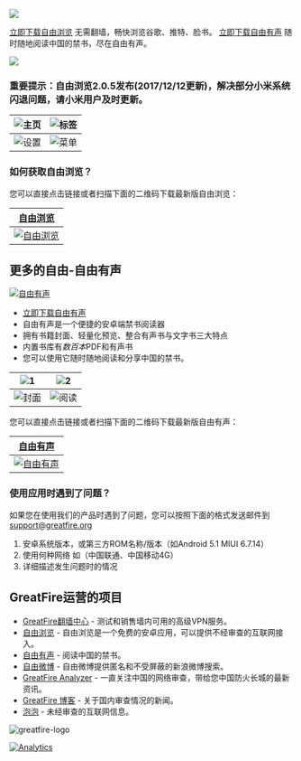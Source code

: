 <a name="a" href="https://github.com/greatfire/x/raw/master/FreeBrowser.apk"><img src="https://github.com/greatfire/gifs/blob/master/freebrowser-1514766443.gif?raw=true"></a>

[立即下载自由浏览](https://github.com/greatfire/x/raw/master/FreeBrowser.apk) 无需翻墙，畅快浏览谷歌、推特、脸书。
[立即下载自由有声](https://github.com/greatfire/x/raw/master/FreeBooks.apk) 随时随地阅读中国的禁书，尽在自由有声。

<a href="https://github.com/greatfire/x/raw/master/FreeBooks.apk"><img src="https://github.com/greatfire/gifs/blob/master/freebooks-1514766440.gif?raw=true"></a>

### 重要提示：自由浏览2.0.5发布(2017/12/12更新)，解决部分小米系统闪退问题，请小米用户及时更新。

|![主页](https://github.com/greatfire/xx/raw/master/%E4%B8%BB%E9%A1%B5.png)|![标签](https://github.com/greatfire/xx/raw/master/%E6%A0%87%E7%AD%BE.png)|
| --- | --- |
|![设置](https://github.com/greatfire/xx/raw/master/%E8%AE%BE%E7%BD%AE.png)|![菜单](https://github.com/greatfire/xx/raw/master/%E8%8F%9C%E5%8D%95.png)|



### 如何获取自由浏览？

您可以直接点击链接或者扫描下面的二维码下载最新版自由浏览：

| [自由浏览](https://github.com/greatfire/x/raw/master/FreeBrowser.apk) | 
| --- |
| [![自由浏览](https://github.com/greatfire/xx/raw/master/FreeBrowser.apk.png)](https://github.com/greatfire/x/raw/master/FreeBrowser.apk)  |

## 更多的自由-自由有声

[![自由有声](https://github.com/greatfire/xx/raw/master/fbs2.png)](https://github.com/greatfire/x/raw/master/FreeBooks.apk)

* [立即下载自由有声](https://github.com/greatfire/x/raw/master/FreeBooks.apk) 
* 自由有声是一个便捷的安卓端禁书阅读器
* 拥有书籍封面、轻量化预览、整合有声书与文字书三大特点
* 内置书库有*数百本*PDF和有声书
* 您可以使用它随时随地阅读和分享中国的禁书。

|![1](https://github.com/greatfire/xx/raw/master/11.png)|![2](https://github.com/greatfire/xx/raw/master/22.png)|
| --- | --- |
|![封面](https://github.com/greatfire/xx/raw/master/%E5%B0%81%E9%9D%A2.png)|![阅读](https://github.com/greatfire/xx/raw/master/%E9%98%85%E8%AF%BB.png)|

您可以直接点击链接或者扫描下面的二维码下载最新版自由有声：

| [自由有声](https://github.com/greatfire/x/raw/master/FreeBooks.apk) |
| --- |
| [![自由有声](https://github.com/greatfire/xx/raw/master/FreeBooks.apk.png)](https://github.com/greatfire/x/raw/master/FreeBooks.apk) |

### 使用应用时遇到了问题？

如果您在使用我们的产品时遇到了问题，您可以按照下面的格式发送邮件到<support@greatfire.org>

1. 安卓系统版本，或第三方ROM名称/版本（如Android 5.1 MIUI 6.7.14）
2. 使用何种网络 如（中国联通、中国移动4G）
3. 详细描述发生问题时的情况

## GreatFire运营的项目
* [GreatFire翻墙中心](https://cc.greatfire.org/) - 测试和销售墙内可用的高级VPN服务。
* [自由浏览](https://freebrowser.org/) - 自由浏览是一个免费的安卓应用，可以提供不经审查的互联网接入。
* [自由有声](https://play.google.com/store/apps/details?id=org.greatfire.freebook) - 阅读中国的禁书。
* [自由微博](https://freeweibo.com/) - 自由微博提供匿名和不受屏蔽的新浪微博搜索。
* [GreatFire Analyzer](https://zh.greatfire.org/analyzer) - 一直关注中国的网络审查，带给您中国防火长城的最新资讯。
* [GreatFire 博客](https://zh.greatfire.org/news/blog) - 关于国内审查情况的新闻。
* [泡泡](https://pao-pao.net/) - 未经审查的互联网信息。

![greatfire-logo](https://github.com/greatfire/x/raw/master/greatfire-logo.png)

[![Analytics](https://ga-beacon.appspot.com/UA-26222920-39/wiki)](https://github.com/igrigorik/ga-beacon)

